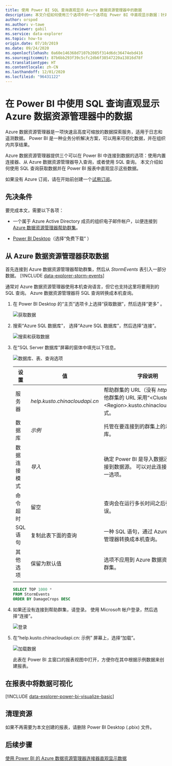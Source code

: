 ```yaml
---
title: 使用 Power BI SQL 查询直观显示 Azure 数据资源管理器中的数据
description: 本文介绍如何使用三个选项中的一个选项在 Power BI 中直观显示数据：针对 Azure 数据资源管理器群集进行 SQL 查询。
author: orspod
ms.author: v-tawe
ms.reviewer: gabil
ms.service: data-explorer
ms.topic: how-to
origin.date: 07/10/2019
ms.date: 09/24/2020
ms.openlocfilehash: 0a60e146368d7107b2085f314d6dc36474ebd416
ms.sourcegitcommit: 87b6bb293f39c5cfc2db6f38547220a13816d78f
ms.translationtype: HT
ms.contentlocale: zh-CN
ms.lasthandoff: 12/01/2020
ms.locfileid: "96431122"
---
```

# <a name="visualize-data-from-azure-data-explorer-using-a-sql-query-in-power-bi"></a>在 Power BI 中使用 SQL 查询直观显示 Azure 数据资源管理器中的数据

Azure 数据资源管理器是一项快速且高度可缩放的数据探索服务，适用于日志和遥测数据。 Power BI 是一种业务分析解决方案，可以用来可视化数据，并在组织内共享结果。

Azure 数据资源管理器提供三个可以在 Power BI 中连接到数据的选项：使用内置连接器、从 Azure 数据资源管理器导入查询，或者使用 SQL 查询。 本文介绍如何使用 SQL 查询获取数据并在 Power BI 报表中直观显示这些数据。

如果没有 Azure 订阅，请在开始前创建一个[试用订阅](https://www.microsoft.com/china/azure/index.html?fromtype=cn)。

## <a name="prerequisites"></a>先决条件

要完成本文，需要以下各项：

* 一个属于 Azure Active Directory 成员的组织电子邮件帐户，以便连接到 [Azure 数据资源管理器帮助群集](https://dataexplorer.azure.cn/clusters/help/databases/samples)。

* [Power BI Desktop](https://powerbi.microsoft.com/get-started/)（选择“免费下载”  ）

## <a name="get-data-from-azure-data-explorer"></a>从 Azure 数据资源管理器获取数据

首先连接到 Azure 数据资源管理器帮助群集，然后从 *StormEvents* 表引入一部分数据。 [!INCLUDE [data-explorer-storm-events](includes/data-explorer-storm-events.md)]

通常对 Azure 数据资源管理器使用本机查询语言，但它也支持这里将要用到的 SQL 查询。 Azure 数据资源管理器将 SQL 查询转换成本机查询。

1. 在 Power BI Desktop 的“主页”选项卡上选择“获取数据”，然后选择“更多”    。

    ![获取数据](media/power-bi-sql-query/get-data-more.png)

1. 搜索“Azure SQL 数据库”，  选择“Azure SQL 数据库”，然后选择“连接”。  

    ![搜索和获取数据](media/power-bi-sql-query/search-get-data.png)

1. 在“SQL Server 数据库”屏幕的窗体中填充以下信息。 

    ![数据库、表、查询选项](media/power-bi-sql-query/database-table-query.png)

    **设置** | **值** | **字段说明**
    |---|---|---|
    | 服务器 | *help.kusto.chinacloudapi.cn* | 帮助群集的 URL（没有 *https://* ）。 其他群集的 URL 采用“\<ClusterName\>.\<Region\>.kusto.chinacloudapi.cn”格式。 |
    | 数据库 | *示例* | 托管在要连接到的群集上的示例数据库。 |
    | 数据连接模式 | *导入* | 确定 Power BI 是导入数据还是直接连接到数据源。 可以对此连接器使用任一选项。 |
    | 命令超时 | 留空 | 查询会在运行多长时间之后引发超时错误。 |
    | SQL 语句 | 复制此表下面的查询 | 一种 SQL 语句，通过 Azure 数据资源管理器转换成本机查询。 |
    | 其他选项 | 保留为默认值 | 选项不应用到 Azure 数据资源管理器群集。 |
    | | | |

    ```SQL
    SELECT TOP 1000 *
    FROM StormEvents
    ORDER BY DamageCrops DESC
    ```

1. 如果还没有连接到帮助群集，请登录。 使用 Microsoft 帐户登录，然后选择“连接”。 

    ![登录](media/power-bi-sql-query/sign-in.png)

1. 在“help.kusto.chinacloudapi.cn: 示例”  屏幕上，选择“加载”。 

    ![加载数据](media/power-bi-sql-query/load-data.png)

    此表在 Power BI 主窗口的报表视图中打开，方便你在其中根据示例数据来创建报表。

## <a name="visualize-data-in-a-report"></a>在报表中将数据可视化

[!INCLUDE [data-explorer-power-bi-visualize-basic](includes/data-explorer-power-bi-visualize-basic.md)]

## <a name="clean-up-resources"></a>清理资源

如果不再需要为本文创建的报表，请删除 Power BI Desktop (.pbix) 文件。

## <a name="next-steps"></a>后续步骤

[使用 Power BI 的 Azure 数据资源管理器连接器直观显示数据](power-bi-connector.md)